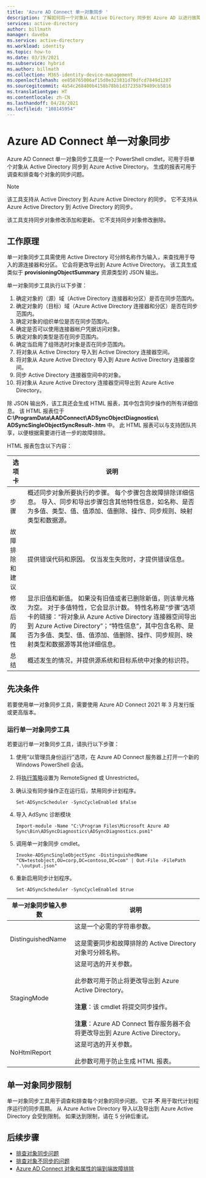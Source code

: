 ```yaml
---
title: 'Azure AD Connect 单一对象同步 '
description: 了解如何将一个对象从 Active Directory 同步到 Azure AD 以进行故障排除。
services: active-directory
author: billmath
manager: daveba
ms.service: active-directory
ms.workload: identity
ms.topic: how-to
ms.date: 03/19/2021
ms.subservice: hybrid
ms.author: billmath
ms.collection: M365-identity-device-management
ms.openlocfilehash: ee850765006af15d8e323831d70dfcd7849d1287
ms.sourcegitcommit: 4a54c268400b4158b78bb1d37235b79409cb5816
ms.translationtype: HT
ms.contentlocale: zh-CN
ms.lasthandoff: 04/28/2021
ms.locfileid: "108145954"
---
```

# <a name="azure-ad-connect-single-object-sync"></a>Azure AD Connect 单一对象同步 

Azure AD Connect 单一对象同步工具是一个 PowerShell cmdlet，可用于将单个对象从 Active Directory 同步到 Azure Active Directory。 生成的报表可用于调查和排查每个对象的同步问题。 

> [!NOTE]
> 该工具支持从 Active Directory 到 Azure Active Directory 的同步。 它不支持从 Azure Active Directory 到 Active Directory 的同步。 
>
> 该工具支持同步对象修改添加和更新。 它不支持同步对象修改删除。 

## <a name="how-it-works"></a>工作原理
单一对象同步工具需使用 Active Directory 可分辨名称作为输入，来查找用于导入的源连接器和分区。 它会将更改导出到 Azure Active Directory。 该工具生成类似于 **provisioningObjectSummary** 资源类型的 JSON 输出。 

单一对象同步工具执行以下步骤： 

 1. 确定对象的（源）域（Active Directory 连接器和分区）是否在同步范围内。 
 2. 确定对象的（目标）域（Azure Active Directory 连接器和分区）是否在同步范围内。 
 3. 确定对象的组织单位是否在同步范围内。 
 4. 确定是否可以使用连接器帐户凭据访问对象。 
 5. 确定对象的类型是否在同步范围内。 
 6. 确定当启用了组筛选时对象是否在同步范围内。 
 7. 将对象从 Active Directory 导入到 Active Directory 连接器空间。 
 8. 将对象从 Azure Active Directory 导入到 Azure Active Directory 连接器空间。 
 9. 同步 Active Directory 连接器空间中的对象。 
 10. 将对象从 Azure Active Directory 连接器空间导出到 Azure Active Directory。 

除 JSON 输出外，该工具还会生成 HTML 报表，其中包含同步操作的所有详细信息。 该 HTML 报表位于 **C:\ProgramData\AADConnect\ADSyncObjectDiagnostics\ ADSyncSingleObjectSyncResult-<date>.htm** 中。 此 HTML 报表可以与支持团队共享，以便根据需要进行进一步的故障排除。 

HTML 报表包含以下内容： 

|选项卡|说明|
|-----|-----|
|步骤|概述同步对象所要执行的步骤。 每个步骤包含故障排除详细信息。 导入、同步和导出步骤包含其他特性信息，如名称、是否为多值、类型、值、值添加、值删除、操作、同步规则、映射类型和数据源。| 
|故障排除和建议|提供错误代码和原因。 仅当发生失败时，才提供错误信息。| 
|修改后的属性|显示旧值和新值。 如果没有旧值或者已删除新值，则该单元格为空。 对于多值特性，它会显示计数。 特性名称是“步骤”选项卡的链接：“将对象从 Azure Active Directory 连接器空间导出到 Azure Active Directory”；“特性信息”，其中包含名称、是否为多值、类型、值、值添加、值删除、操作、同步规则、映射类型和数据源等其他详细信息。| 
|总结|概述发生的情况，并提供源系统和目标系统中对象的标识符。| 

## <a name="prerequisites"></a>先决条件 

若要使用单一对象同步工具，需要使用 Azure AD Connect 2021 年 3 月发行版或更高版本。 

### <a name="run-the-single-object-sync-tool"></a>运行单一对象同步工具 

若要运行单一对象同步工具，请执行以下步骤： 

 1. 使用“以管理员身份运行”选项，在 Azure AD Connect 服务器上打开一个新的 Windows PowerShell 会话。 

 2. 将[执行策略](/powershell/module/microsoft.powershell.security/set-executionpolicy)设置为 RemoteSigned 或 Unrestricted。 

 3. 确认没有同步操作正在运行后，禁用同步计划程序。 

     `Set-ADSyncScheduler -SyncCycleEnabled $false` 

 4. 导入 AdSync 诊断模块 

     `Import-module -Name "C:\Program Files\Microsoft Azure AD Sync\Bin\ADSyncDiagnostics\ADSyncDiagnostics.psm1"` 

 5. 调用单一对象同步 cmdlet。 

     `Invoke-ADSyncSingleObjectSync -DistinguishedName "CN=testobject,OU=corp,DC=contoso,DC=com" | Out-File -FilePath ".\output.json"` 

 6. 重新启用同步计划程序。 

     `Set-ADSyncScheduler -SyncCycleEnabled $true`

|单一对象同步输入参数|说明| 
|-----|----|
|DistinguishedName|这是一个必需的字符串参数。 </br></br>这是需要同步和故障排除的 Active Directory 对象可分辨名称。| 
|StagingMode|这是可选的开关参数。</br></br>此参数可用于防止将更改导出到 Azure Active Directory。</br></br>**注意**：该 cmdlet 将提交同步操作。 </br></br>**注意**：Azure AD Connect 暂存服务器不会将更改导出到 Azure Active Directory。|
|NoHtmlReport|这是可选的开关参数。</br></br>此参数可用于防止生成 HTML 报表。 

## <a name="single-object-sync-throttling"></a>单一对象同步限制 

单一对象同步工具用于调查和排查每个对象的同步问题。 它并 **不** 用于取代计划程序运行的同步周期。 从 Azure Active Directory 导入以及导出到 Azure Active Directory 会受到限制。 如果达到限制，请在 5 分钟后重试。 

## <a name="next-steps"></a>后续步骤
- [排查对象同步问题](tshoot-connect-objectsync.md)
- [排查对象不同步的问题](tshoot-connect-object-not-syncing.md)
- [Azure AD Connect 对象和属性的端到端故障排除](/troubleshoot/azure/active-directory/troubleshoot-aad-connect-objects-attributes)